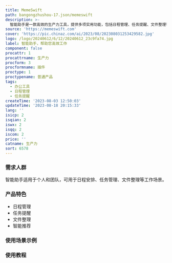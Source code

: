 ```yaml
---
title: MemeSwift
path: bangongzhushou-17.json/memeswift
description: >-
  智能助手是一款高效的生产力工具，提供多项实用功能，包括日程管理、任务提醒、文件整理等。其优势在于智能化的推荐和个性化定制，能够根据用户的使用习惯和需求提供最合适的工作辅助。定价方面提供免费和付费版本，付费版本提供更多高级功能。智能助手适用于个人和团队使用，帮助用户提升工作效率。
source: 'https://memeswift.com'
cover: 'https://pic.chinaz.com/ai/2023/08/202308031253429582.jpg'
logo: /logo/20240612/6/12/20240612_23c9fa74.jpg
label: 智能助手，帮助您高效工作
component: false
procattr: 1
procattrname: 生产力
procform: 3
procformname: 插件
proctype: 1
proctypename: 普通产品
tags:
  - 办公工具
  - 日程管理
  - 任务提醒
createTime: '2023-08-03 12:50:03'
updateTime: '2023-08-18 20:15:33'
lang: ''
isicp: 2
isqian: 2
iswx: 2
isqq: 2
iscom: 2
price: ''
catname: 生产力
sort: 6578
---
```




### 需求人群
智能助手适用于个人和团队，可用于日程安排、任务管理、文件整理等工作场景。

### 产品特色
- 日程管理
- 任务提醒
- 文件整理
- 智能推荐

### 使用场景示例


### 使用教程


  
